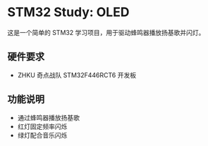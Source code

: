 # STM32 Study: OLED

这是一个简单的 STM32 学习项目，用于驱动蜂鸣器播放扬基歌并闪灯。

## 硬件要求

- ZHKU 奇点战队 STM32F446RCT6 开发板

## 功能说明

- 通过蜂鸣器播放扬基歌
- 红灯固定频率闪烁
- 绿灯配合音乐闪烁